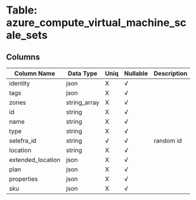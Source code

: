 # Table: azure_compute_virtual_machine_scale_sets

## Columns 

|  Column Name   |  Data Type  | Uniq | Nullable | Description | 
|  ----  | ----  | ----  | ----  | ---- | 
| identity | json | X | √ |  | 
| tags | json | X | √ |  | 
| zones | string_array | X | √ |  | 
| id | string | X | √ |  | 
| name | string | X | √ |  | 
| type | string | X | √ |  | 
| selefra_id | string | √ | √ | random id | 
| location | string | X | √ |  | 
| extended_location | json | X | √ |  | 
| plan | json | X | √ |  | 
| properties | json | X | √ |  | 
| sku | json | X | √ |  | 


